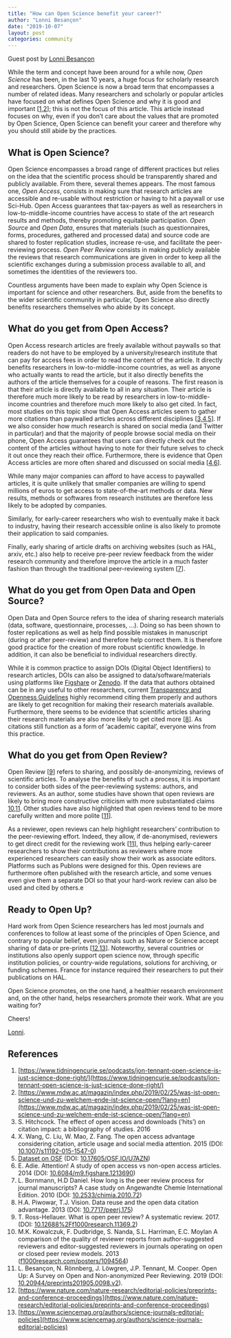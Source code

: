 ```yaml
---
title: "How can Open Science benefit your career?"
author: "Lonni Besançon"
date: "2019-10-07"
layout: post
categories: community
---
```


Guest post by [Lonni Besançon](https://twitter.com/lonnibesancon)


While the term and concept have been around for a while now, *Open Science* has been, in the last 10 years, a huge focus for scholarly research and researchers. Open Science is now a broad term that encompasses a number of related ideas. Many researchers and scholarly or popular articles have focused on what defines Open Science and why it is good and important [[1,2](#Ref)]; this is not the focus of this article. This article instead focuses on why, even if you don’t care about the values that are promoted by Open Science, Open Science can benefit your career and therefore why you should still abide by the practices.

## What is Open Science?

Open Science encompasses a broad range of different practices but relies on the idea that the scientific process should be transparently shared and publicly available. From there, several themes appears. The most famous one, *Open Access*, consists in making sure that research articles are accessible and re-usable without restriction or having to hit a paywall or use Sci-Hub. Open Access guarantees that tax-payers as well as researchers in low-to-middle-income countries have access to state of the art research results and methods, thereby promoting equitable participation. *Open Source* and *Open Data*, ensures that materials (such as questionnaires, forms, procedures, gathered and processed data) and source code are shared to foster replication studies, increase re-use, and facilitate the peer-reviewing process. *Open Peer Review* consists in making publicly available the reviews that research communications are given in order to keep all the scientific exchanges during a submission process available to all, and sometimes the identities of the reviewers too. 

Countless arguments have been made to explain why Open Science is important for science and other researchers. But, aside from the benefits to the wider scientific community in particular, Open Science also directly benefits researchers themselves who abide by its concept.

## What do you get from Open Access?

Open Access research articles are freely available without paywalls so that readers do not have to be employed by a university/research institute that can pay for access fees in order to read the content of the article. It directly benefits researchers in low-to-middle-income countries, as well as anyone who actually wants to read the article, but it also directly benefits the authors of the article themselves for a couple of reasons. The first reason is that their article is directly available to all in any situation. Their article is therefore much more likely to be read by researchers in low-to-middle-income countries and therefore much more likely to also get cited. In fact, most studies on this topic show  that Open Access articles seem to gather more citations than paywalled articles across different disciplines [[3,4,5](#Ref)]. 
If we also consider how much research is shared on social media (and Twitter in particular) and that the majority of people browse social media on their phone, Open Access guarantees that users can directly check out the content of the articles without having to note for their future selves to check it out once they reach their office. Furthermore, there is evidence that Open Access articles are more often shared and discussed on social media [[4,6](#Ref)].

While many major companies can afford to have access to paywalled articles, it is quite unlikely that smaller companies are willing to spend millions of euros to get access to state-of-the-art methods or data. New results, methods or softwares from research institutes are therefore less likely to be adopted by companies. 

Similarly, for early-career researchers who wish to eventually make it back to industry, having their research accessible online is also likely to promote their application to said companies.

Finally, early sharing of article drafts on archiving websites (such as HAL, arxiv, etc.) also help to receive pre-peer review feedback from the wider research community and therefore improve the article in a much faster fashion than through the traditional peer-reviewing system [[7](#Ref)].

## What do you get from Open Data and Open Source?
Open Data and Open Source refers to the idea of sharing research materials (data, software, questionnaire, processes, ...). Doing so has been shown to foster replications as well as help find possible mistakes in manuscript (during or after peer-review) and therefore help correct them. It is therefore good practice for the creation of more robust scientific knowledge. In addition, it can also be beneficial to individual researchers directly. 

While it is common practice to assign DOIs (Digital Object Identifiers) to research articles, DOIs can also be assigned to data/software/materials using platforms like [Figshare](https://figshare.com) or [Zenodo](https://zenodo.org). If the data that authors obtained can be in any useful to other researchers, current [Transparency and Openness Guidelines](https://osf.io/9f6gx/wiki/Guidelines/?_ga=2.112852868.1655756159.1569882527-535138184.1569882527) highly recommend citing them properly and authors are likely to get recognition for making their research materials available. 
Furthermore, there seems to be evidence that scientific articles sharing their research materials are also more likely to get cited more [[8](#Ref)]. As citations still function as a form of ‘academic capital’, everyone wins from this practice.

## What do you get from Open Review?
Open Review [[9](#Ref)] refers to sharing, and possibly de-anonymizing, reviews of scientific articles. To analyse the benefits of such a process, it is important to consider both sides of the peer-reviewing systems: authors, and reviewers.
As an author, some studies have shown that open reviews are likely to bring more constructive criticism with more substantiated claims [10,11](#Ref). Other studies have also highlighted that open reviews tend to be more carefully written and more polite [[11](#Ref)].

As a reviewer, open reviews can help highlight researchers’ contribution to the peer-reviewing effort. Indeed, they allow, if de-anonymised, reviewers to get direct credit for the reviewing work [[11](#Ref)], thus helping early-career researchers to show their contributions as reviewers where more experienced researchers can easily show their work as associate editors. Platforms such as Publons were designed for this. Open reviews are furthermore often published with the research article, and some venues even give them a separate DOI so that your hard-work review can also be used and cited by others.e

## Ready to Open Up?
Hard work from Open Science researchers has led most journals and conferences to follow at least some of the principles of Open Science, and contrary to popular belief, even journals such as Nature or Science accept sharing of data or pre-prints [[12,13](#Ref)]. Noteworthy, several countries or institutions also openly support open science now, through specific institution policies, or country-wide regulations, solutions for archiving, or funding schemes. France for instance required their researchers to put their publications on HAL. 

Open Science promotes, on the one hand, a healthier research environment and, on the other hand, helps researchers promote their work. What are you waiting for?

Cheers!

[Lonni](https://twitter.com/lonnibesancon).


## References <a name="Ref"></a>

1. [https://www.tidningencurie.se/podcasts/jon-tennant-open-science-is-just-science-done-right/](https://www.tidningencurie.se/podcasts/jon-tennant-open-science-is-just-science-done-right/)
2. [https://www.mdw.ac.at/magazin/index.php/2019/02/25/was-ist-open-science-und-zu-welchem-ende-ist-science-open/?lang=en](https://www.mdw.ac.at/magazin/index.php/2019/02/25/was-ist-open-science-und-zu-welchem-ende-ist-science-open/?lang=en) 
3. S. Hitchcock. The effect of open access and downloads (’hits’) on citation impact: a bibliography of studies. 2016
4. X. Wang, C. Liu, W. Mao, Z. Fang. The open access advantage considering citation, article usage and social media attention. 2015 (DOI: [10.1007/s11192-015-1547-0](http://dx.doi.org/10.1007/s11192-015-1547-0))
5. [Dataset on OSF](https://osf.io/u7azn/?fbclid=IwAR3fRcL_gxRLmxajWJx2WlHeaZ2vkND7qrd-yG9kSNweIoMqVVitql9PW4Y) (DOI: [10.17605/OSF.IO/U7AZN](http://dx.doi.org/10.17605/OSF.IO/U7AZN))
6. E. Adie. Attention! A study of open access vs non-open access articles. 2014 (DOI: [10.6084/m9.figshare.1213690](http://dx.doi.org/10.6084/m9.figshare.1213690))
7. L. Bornmann, H.D Daniel. How long is the peer review process for journal manuscripts? A case study on Angewandte Chemie International Edition. 2010 (DOI: [10.2533/chimia.2010.72](https://doi.org/10.2533/chimia.2010.72))
8. H.A. Piwowar, T.J. Vision. Data reuse and the open data citation advantage. 2013 (DOI: [10.7717/peerj.175](https://doi.org/10.7717/peerj.175))
9. T. Ross-Hellauer. What is open peer review? A systematic review. 2017. (DOI: [10.12688%2Ff1000research.11369.2](https://dx.doi.org/10.12688%2Ff1000research.11369.2)) 
10. M.K. Kowalczuk, F. Dudbridge, S. Nanda, S.L. Harriman, E.C. Moylan A comparison of the quality of reviewer reports from author-suggested reviewers and editor-suggested reviewers in journals operating on open or closed peer review models. 2013 ([f1000research.com/posters/1094564](https://f1000research.com/posters/1094564)) 
11. L. Besançon, N. Rönnberg, J. Löwgren, J.P. Tennant, M. Cooper. Open Up: A Survey on Open and Non-anonymized Peer Reviewing. 2019 (DOI: [10.20944/preprints201905.0098.v2](http://dx.doi.org/10.20944/preprints201905.0098.v2)). 
12. [https://www.nature.com/nature-research/editorial-policies/preprints-and-conference-proceedings](https://www.nature.com/nature-research/editorial-policies/preprints-and-conference-proceedings)
13. [https://www.sciencemag.org/authors/science-journals-editorial-policies](https://www.sciencemag.org/authors/science-journals-editorial-policies)
